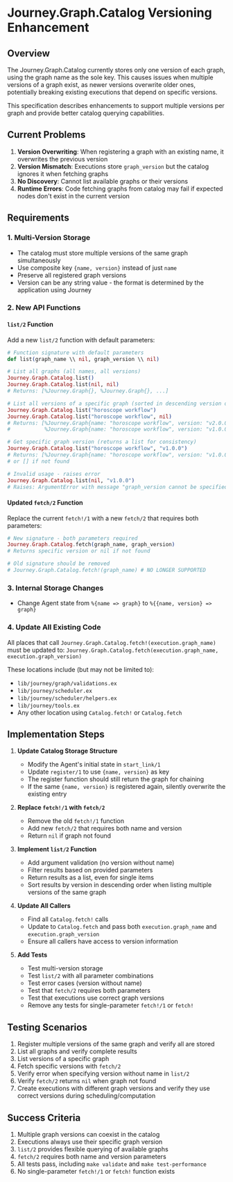 # Journey.Graph.Catalog Versioning Enhancement

## Overview
The Journey.Graph.Catalog currently stores only one version of each graph, using the graph name as the sole key. This causes issues when multiple versions of a graph exist, as newer versions overwrite older ones, potentially breaking existing executions that depend on specific versions.

This specification describes enhancements to support multiple versions per graph and provide better catalog querying capabilities.

## Current Problems

1. **Version Overwriting**: When registering a graph with an existing name, it overwrites the previous version
2. **Version Mismatch**: Executions store `graph_version` but the catalog ignores it when fetching graphs
3. **No Discovery**: Cannot list available graphs or their versions
4. **Runtime Errors**: Code fetching graphs from catalog may fail if expected nodes don't exist in the current version

## Requirements

### 1. Multi-Version Storage
- The catalog must store multiple versions of the same graph simultaneously
- Use composite key `{name, version}` instead of just `name`
- Preserve all registered graph versions
- Version can be any string value - the format is determined by the application using Journey

### 2. New API Functions

#### `list/2` Function
Add a new `list/2` function with default parameters:

```elixir
# Function signature with default parameters
def list(graph_name \\ nil, graph_version \\ nil)

# List all graphs (all names, all versions)
Journey.Graph.Catalog.list()
Journey.Graph.Catalog.list(nil, nil)
# Returns: [%Journey.Graph{}, %Journey.Graph{}, ...]

# List all versions of a specific graph (sorted in descending version order)
Journey.Graph.Catalog.list("horoscope workflow")
Journey.Graph.Catalog.list("horoscope workflow", nil)
# Returns: [%Journey.Graph{name: "horoscope workflow", version: "v2.0.0", ...}, 
#           %Journey.Graph{name: "horoscope workflow", version: "v1.0.0", ...}]

# Get specific graph version (returns a list for consistency)
Journey.Graph.Catalog.list("horoscope workflow", "v1.0.0")
# Returns: [%Journey.Graph{name: "horoscope workflow", version: "v1.0.0", ...}]
# or [] if not found

# Invalid usage - raises error
Journey.Graph.Catalog.list(nil, "v1.0.0")
# Raises: ArgumentError with message "graph_version cannot be specified without graph_name"
```

#### Updated `fetch/2` Function
Replace the current `fetch!/1` with a new `fetch/2` that requires both parameters:

```elixir
# New signature - both parameters required
Journey.Graph.Catalog.fetch(graph_name, graph_version)
# Returns specific version or nil if not found

# Old signature should be removed
# Journey.Graph.Catalog.fetch!(graph_name) # NO LONGER SUPPORTED
```

### 3. Internal Storage Changes
- Change Agent state from `%{name => graph}` to `%{{name, version} => graph}`

### 4. Update All Existing Code

All places that call `Journey.Graph.Catalog.fetch!(execution.graph_name)` must be updated to:
`Journey.Graph.Catalog.fetch(execution.graph_name, execution.graph_version)`

These locations include (but may not be limited to):
- `lib/journey/graph/validations.ex`
- `lib/journey/scheduler.ex`
- `lib/journey/scheduler/helpers.ex`
- `lib/journey/tools.ex`
- Any other location using `Catalog.fetch!` or `Catalog.fetch`

## Implementation Steps

1. **Update Catalog Storage Structure**
   - Modify the Agent's initial state in `start_link/1`
   - Update `register/1` to use `{name, version}` as key
   - The register function should still return the graph for chaining
   - If the same `{name, version}` is registered again, silently overwrite the existing entry

2. **Replace `fetch!/1` with `fetch/2`**
   - Remove the old `fetch!/1` function
   - Add new `fetch/2` that requires both name and version
   - Return `nil` if graph not found

3. **Implement `list/2` Function**
   - Add argument validation (no version without name)
   - Filter results based on provided parameters
   - Return results as a list, even for single items
   - Sort results by version in descending order when listing multiple versions of the same graph

4. **Update All Callers**
   - Find all `Catalog.fetch!` calls
   - Update to `Catalog.fetch` and pass both `execution.graph_name` and `execution.graph_version`
   - Ensure all callers have access to version information

5. **Add Tests**
   - Test multi-version storage
   - Test `list/2` with all parameter combinations
   - Test error cases (version without name)
   - Test that `fetch/2` requires both parameters
   - Test that executions use correct graph versions
   - Remove any tests for single-parameter `fetch!/1` or `fetch!`

## Testing Scenarios

1. Register multiple versions of the same graph and verify all are stored
2. List all graphs and verify complete results
3. List versions of a specific graph
4. Fetch specific versions with `fetch/2`
5. Verify error when specifying version without name in `list/2`
6. Verify `fetch/2` returns `nil` when graph not found
7. Create executions with different graph versions and verify they use correct versions during scheduling/computation

## Success Criteria

1. Multiple graph versions can coexist in the catalog
2. Executions always use their specific graph version
3. `list/2` provides flexible querying of available graphs
4. `fetch/2` requires both name and version parameters
5. All tests pass, including `make validate` and `make test-performance`
6. No single-parameter `fetch!/1` or `fetch!` function exists